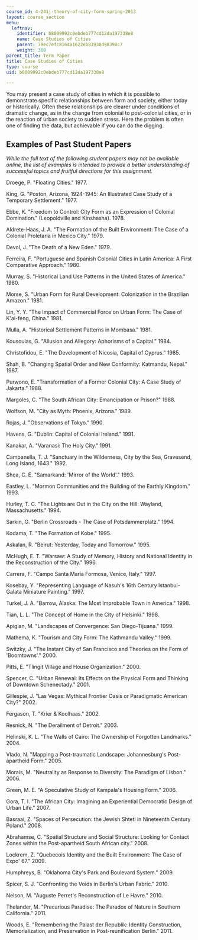 ```yaml
---
course_id: 4-241j-theory-of-city-form-spring-2013
layout: course_section
menu:
  leftnav:
    identifier: b8009992c0ebdeb777cd12da197338e8
    name: Case Studies of Cities
    parent: 79ec7efc8164a1622eb83938d98390c7
    weight: 360
parent_title: Term Paper
title: Case Studies of Cities
type: course
uid: b8009992c0ebdeb777cd12da197338e8

---
```


You may present a case study of cities in which it is possible to demonstrate specific relationships between form and society, either today or historically. Often these relationships are clearer under conditions of dramatic change, as in the change from colonial to post-colonial cities, or in the reaction of urban society to sudden stress. Here the problem is often one of finding the data, but achievable if you can do the digging.

Examples of Past Student Papers
-------------------------------

_While the full text of the following student papers may not be available online, the list of examples is intended to provide a better understanding of successful topics and fruitful directions for this assignment._

Droege, P. "Floating Cities." 1977.

King, G. "Poston, Arizona, 1924-1945: An Illustrated Case Study of a Temporary Settlement." 1977.

Ebbe, K. "Freedom to Control: City Form as an Expression of Colonial Domination." (Leopoldville and Kinshasha). 1978.

Aldrete-Haas, J. A. "The Formation of the Built Environment: The Case of a Colonial Proletaria in Mexico City." 1979.

Devol, J. "The Death of a New Eden." 1979.

Ferreira, F. "Portuguese and Spanish Colonial Cities in Latin America: A First Comparative Approach." 1980.

Murray, S. "Historical Land Use Patterns in the United States of America." 1980.

Morse, S. "Urban Form for Rural Development: Colonization in the Brazilian Amazon." 1981.

Lin, Y. Y. "The Impact of Commercial Force on Urban Form: The Case of K'ai-feng, China." 1981.

Mulla, A. "Historical Settlement Patterns in Mombasa." 1981.

Kousoulas, G. "Allusion and Allegory: Aphorisms of a Capital." 1984.

Christofidou, E. "The Development of Nicosia, Capital of Cyprus." 1985.

Shah, B. "Changing Spatial Order and New Conformity: Katmandu, Nepal." 1987.

Purwono, E. "Transformation of a Former Colonial City: A Case Study of Jakarta." 1988.

Margoles, C. "The South African City: Emancipation or Prison?" 1988.

Wolfson, M. "City as Myth: Phoenix, Arizona." 1989.

Rojas, J. "Observations of Tokyo." 1990.

Havens, G. "Dublin: Capital of Colonial Ireland." 1991.

Kanakar, A. "Varanasi: The Holy City." 1991.

Campanella, T. J. "Sanctuary in the Wilderness, City by the Sea, Gravesend, Long Island, 1643." 1992.

Shea, C. E. "Samarkand: 'Mirror of the World'." 1993.

Eastley, L. "Mormon Communities and the Building of the Earthly Kingdom." 1993.

Hurley, T. C. "The Lights are Out in the City on the Hill: Wayland, Massachusetts." 1994.

Sarkin, G. "Berlin Crossroads - The Case of Potsdammerplatz." 1994.

Kodama, T. "The Formation of Kobe." 1995.

Askalan, R. "Beirut: Yesterday, Today and Tomorrow." 1995.

McHugh, E. T. "Warsaw: A Study of Memory, History and National Identity in the Reconstruction of the City." 1996.

Carrera, F. "Campo Santa Maria Formosa, Venice, Italy." 1997.

Kosebay, Y. "Representing Language of Nasuh's 16th Century Istanbul-Galata Miniature Painting." 1997.

Turkel, J. A. "Barrow, Alaska: The Most Improbable Town in America." 1998.

Tian, L. L. "The Concept of Home in the City of Helsinki." 1998.

Apigian, M. "Landscapes of Convergence: San Diego-Tijuana." 1999.

Mathema, K. "Tourism and City Form: The Kathmandu Valley." 1999.

Switzky, J. "The Instant City of San Francisco and Theories on the Form of 'Boomtowns'." 2000.

Pitts, E. "Tlingit Village and House Organization." 2000.

Spencer, C. "Urban Renewal: Its Effects on the Physical Form and Thinking of Downtown Schenectady." 2001.

Gillespie, J. "Las Vegas: Mythical Frontier Oasis or Paradigmatic American City?" 2002.

Fergason, T. "Krier & Koolhaas." 2002.

Resnick, N. "The Derailment of Detroit." 2003.

Helinski, K. L. "The Walls of Cairo: The Ownership of Forgotten Landmarks." 2004.

Vlado, N. "Mapping a Post-traumatic Landscape: Johannesburg's Post-apartheid Form." 2005.

Morais, M. "Neutrality as Response to Diversity: The Paradigm of Lisbon." 2006.

Green, M. E. "A Speculative Study of Kampala's Housing Form." 2006.

Gora, T. I. "The African City: Imagining an Experiential Democratic Design of Urban Life." 2007.

Basraai, Z. "Spaces of Persecution: the Jewish Shtetl in Nineteenth Century Poland." 2008.

Abrahamse, C. "Spatial Structure and Social Structure: Looking for Contact Zones within the Post-apartheid South African city." 2008.

Lockrem, Z. "Quebecois Identity and the Built Environment: The Case of Expo' 67." 2009.

Humphreys, B. "Oklahoma City's Park and Boulevard System." 2009.

Spicer, S. J. "Confronting the Voids in Berlin's Urban Fabric." 2010.

Nelson, M. "Auguste Perret's Reconstruction of Le Havre." 2010.

Thelander, M. "Precarious Paradise: The Paradox of Nature in Southern California." 2011.

Woods, E. "Remembering the Palast der Republik: Identity Construction, Memorialization, and Preservation in Post-reunification Berlin." 2011.